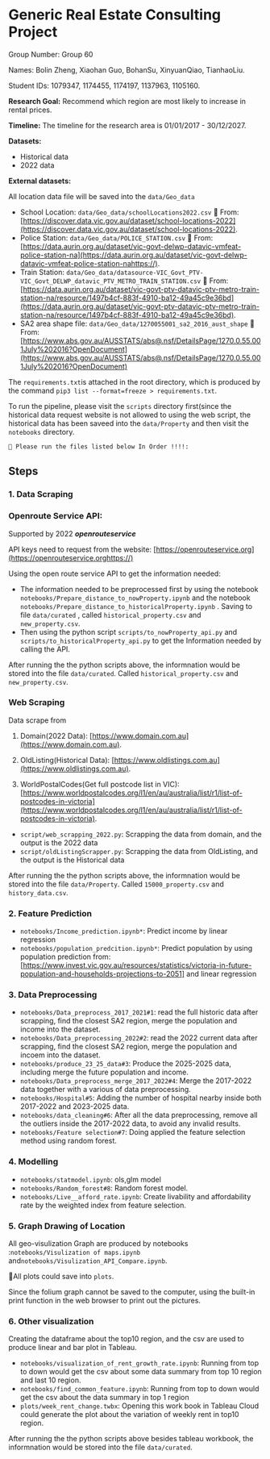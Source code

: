 # Generic Real Estate Consulting Project

Group Number: Group 60

Names: Bolin Zheng, Xiaohan Guo, BohanSu, XinyuanQiao, TianhaoLiu.

Student IDs: 1079347, 1174455, 1174197, 1137963, 1105160.

**Research Goal:** Recommend which region are most likely to increase in rental prices.

**Timeline:** The timeline for the research area is 01/01/2017 - 30/12/2027.

**Datasets:**

* Historical data
* 2022 data

**External datasets:**

All location data file will be saved into the `data/Geo_data`

* School Location: `data/Geo_data/schoolLocations2022.csv` 👀️ From: [https://discover.data.vic.gov.au/dataset/school-locations-2022](https://discover.data.vic.gov.au/dataset/school-locations-2022).
* Police Station: `data/Geo_data/POLICE_STATION.csv` 👀️ From: [https://data.aurin.org.au/dataset/vic-govt-delwp-datavic-vmfeat-police-station-na](https://data.aurin.org.au/dataset/vic-govt-delwp-datavic-vmfeat-police-station-nahttps://).
* Train Station: `data/Geo_data/datasource-VIC_Govt_PTV-VIC_Govt_DELWP_datavic_PTV_METRO_TRAIN_STATION.csv` 👀️ From: [https://data.aurin.org.au/dataset/vic-govt-ptv-datavic-ptv-metro-train-station-na/resource/1497b4cf-883f-4910-ba12-49a45c9e36bd](https://data.aurin.org.au/dataset/vic-govt-ptv-datavic-ptv-metro-train-station-na/resource/1497b4cf-883f-4910-ba12-49a45c9e36bd).
* SA2 area shape file: `data/Geo_data/1270055001_sa2_2016_aust_shape` 👀️ From: [https://www.abs.gov.au/AUSSTATS/abs@.nsf/DetailsPage/1270.0.55.001July%202016?OpenDocument](https://www.abs.gov.au/AUSSTATS/abs@.nsf/DetailsPage/1270.0.55.001July%202016?OpenDocument)

The `requirements.txt`is attached in the root directory, which is produced by the command `pip3 list --format=freeze > requirements.txt`.

To run the pipeline, please visit the `scripts` directory first(since the historical data request website is not allowed to using the web script, the historical data has been saveed into the `data/Property` and then visit the `notebooks` directory.

```
🚀️ Please run the files listed below In Order !!!!:
```

## Steps

### 1. Data Scraping

### Openroute Service API:

Supported by 2022 ***openrouteservice***

API keys need to request from the website: [https://openrouteservice.org](https://openrouteservice.orghttps://)



Using the open route service API to get the information needed:

* The information needed to be preprocessed first by using the notebook `notebooks/Prepare_distance_to_nowProperty.ipynb`  and the notebook `notebooks/Prepare_distance_to_historicalProperty.ipynb` . Saving to file `data/curated` , called `historical_property.csv` and `new_property.csv`.
* Then using the python script `scripts/to_nowProperty_api.py` and `scripts/to_historicalProperty_api.py` to get the Information needed by calling the API.

After running the the python scripts above, the informnation would be stored into the file `data/curated`. Called `historical_property.csv` and `new_property.csv`.

### Web Scraping

Data scrape from

1. Domain(2022 Data): [https://www.domain.com.au](https://www.domain.com.au).

2. OldListing(Historical Data): [https://www.oldlistings.com.au](https://www.oldlistings.com.au).

3. WorldPostalCodes(Get full postcode list in VIC): [https://www.worldpostalcodes.org/l1/en/au/australia/list/r1/list-of-postcodes-in-victoria](https://www.worldpostalcodes.org/l1/en/au/australia/list/r1/list-of-postcodes-in-victoria).



* `script/web_scrapping_2022.py`: Scrapping the data from domain, and the output is the 2022 data
* `script/oldListingScrapper.py`: Scrapping the data from OldListing, and the output is the Historical data

After running the the python scripts above, the informnation would be stored into the file `data/Property`. Called `15000_property.csv` and `history_data.csv`.

### 2. Feature Prediction

* `notebooks/Income_prediction.ipynb*`: Predict income by linear regression
* `notebooks/population_predcition.ipynb*`: Predict population by using population prediction from:[https://www.invest.vic.gov.au/resources/statistics/victoria-in-future-population-and-households-projections-to-2051] and linear regression

### 3. Data Preprocessing

* `notebooks/Data_preprocess_2017_2021#1`: read the full historic data after scrapping, find the closest SA2 region, merge the population and income into the dataset.
* `notebooks/Data_preprocessing_2022#2`: read the 2022 current data after scrapping, find the closest SA2 region, merge the population and incoem into the dataset.
* `notebooks/produce_23_25_data#3`: Produce the 2025-2025 data, including merge the future population and income.
* `notebooks/Data_preprocess_merge_2017_2022#4`: Merge the 2017-2022 data together with a various of data preprocessing.
* `notebooks/Hospital#5`: Adding the number of hospital nearby inside both 2017-2022 and 2023-2025 data.
* `notebooks/data_cleaning#6`: After all the data preprocessing, remove all the outliers inside the 2017-2022 data, to avoid any invalid results.
* `notebooks/Feature selection#7`: Doing applied the feature selection method using random forest.

### 4. Modelling

* `notebooks/statmodel.ipynb`: ols,glm model
* `notebooks/Random_forest#8`: Random forest model.
* `notebooks/Live__afford_rate.ipynb`: Create livability and affordability rate by the weighted index from feature selection.

### 5. Graph Drawing of Location

All geo-visulization Graph are produced by notebooks :`notebooks/Visulization of maps.ipynb` and`notebooks/Visulization_API_Compare.ipynb`.

👀️All plots could save into `plots`.

Since the folium graph cannot be saved to the computer, using the built-in print function in the web browser to print out the pictures.

### 6. Other visualization

Creating the dataframe about the top10 region, and the csv are used to produce linear and bar plot in Tableau.

* `notebooks/visualization_of_rent_growth_rate.ipynb`: Running from top to down would get the csv about some data summary from top 10 region and last 10 region.
* `notebooks/find_common_feature.ipynb`: Running from top to down would get the csv about the data summary in top 1 region
* `plots/week_rent_change.twbx`: Opening this work book in Tableau Cloud could generate the plot about the variation of weekly rent in top10 region.

After running the the python scripts above besides tableau workbook, the informnation would be stored into the file `data/curated`.
